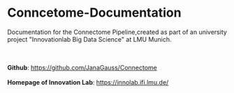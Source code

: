 # Conncetome-Documentation

Documentation for the Connectome Pipeline,created as part of an university project "Innovationlab Big Data Science" at LMU Munich. 

<br/><br/> 
**Github**: https://github.com/JanaGauss/Connectome
<br/><br/>
**Homepage of Innovation Lab**: https://innolab.ifi.lmu.de/

